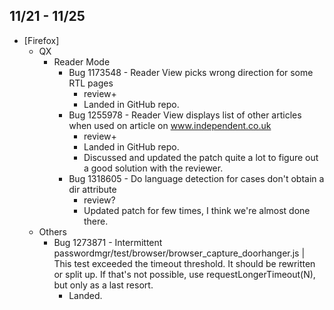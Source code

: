## 11/21 - 11/25 ##

* [Firefox]
  - QX
    - Reader Mode
      - Bug 1173548 - Reader View picks wrong direction for some RTL pages
        - review+
        - Landed in GitHub repo.
      - Bug 1255978 - Reader View displays list of other articles when used on article on www.independent.co.uk
        - review+
        - Landed in GitHub repo.
        - Discussed and updated the patch quite a lot to figure out a good solution with the reviewer.
      - Bug 1318605 - Do language detection for cases don't obtain a dir attribute
        - review?
        - Updated patch for few times, I think we're almost done there.
  - Others
    - Bug 1273871 - Intermittent passwordmgr/test/browser/browser_capture_doorhanger.js | This test exceeded the timeout threshold. It should be rewritten or split up. If that's not possible, use requestLongerTimeout(N), but only as a last resort.
      - Landed.
